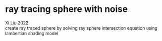 # ray tracing sphere with noise
Xi Liu 2022</br>
create ray traced sphere by solving ray sphere intersection equation using lambertian shading model
